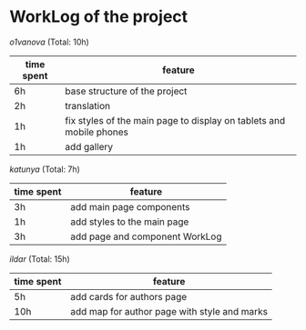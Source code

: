 # WorkLog of the project

_o1vanova_ (Total: 10h)

| time spent | feature                                                             |
| ---------- | ------------------------------------------------------------------- |
| 6h         | base structure of the project                                       |
| 2h         | translation                                                         |
| 1h         | fix styles of the main page to display on tablets and mobile phones |
| 1h         | add gallery                                                         |

_katunya_ (Total: 7h)

| time spent | feature                     |
| ---------- | --------------------------- |
| 3h         | add main page components    |
| 1h         | add styles to the main page |
| 3h         | add page and component WorkLog |

_ildar_ (Total: 15h)

| time spent | feature                     |
| ---------- | --------------------------- |
| 5h         | add cards for authors page    |
| 10h         | add map for author page with style and marks |